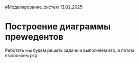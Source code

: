 #Моделирование_систем
13.02.2025
# Построение диаграммы преwедентов
Работать мы будем решать задачи и выполняем его, а потом выполняем ргр